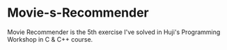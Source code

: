# Movie-s-Recommender
Movie Recommender is the 5th exercise I've solved in Huji's Programming Workshop in C &amp; C++ course.
